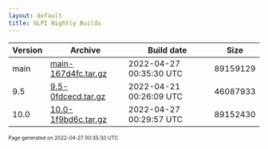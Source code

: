```yaml
---
layout: default
title: GLPI Nightly Builds
---
```


Version|Archive|Build date|Size
---|---|---|---
main|[main-167d4fc.tar.gz](main-167d4fc.tar.gz)|2022-04-27 00:35:30 UTC|89159129
9.5|[9.5-0fdcecd.tar.gz](9.5-0fdcecd.tar.gz)|2022-04-21 00:26:09 UTC|46087933
10.0|[10.0-1f9bd6c.tar.gz](10.0-1f9bd6c.tar.gz)|2022-04-27 00:29:57 UTC|89152430

<font size="1">Page generated on 2022-04-27 00:35:30 UTC</font>
